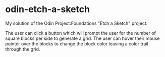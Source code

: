 # odin-etch-a-sketch
My solution of the Odin Project:Foundations "Etch a Sketch" project.

The user can click a button which will prompt the user for the number of square blocks per side to generate a grid. The user can hover their mouse pointer over the blocks to change the block color leaving a color trail through the grid.